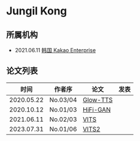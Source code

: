# Jungil Kong

## 所属机构

- 2021.06.11 [韩国 Kakao Enterprise](../Institutions/KOR-Kakao_Enterprise.md)

## 论文列表

| 时间 | 作者序 | 论文 | 发表 |
|:-:|:-:|---|---|
| 2020.05.22 | No.03/04 | [Glow-TTS](../Models/TTS2_Acoustic/2020.05.22_Glow-TTS.md) |
| 2020.10.12 | No.01/03 | [HiFi-GAN](../Models/TTS3_Vocoder/2020.10.12_HiFi-GAN.md) |
| 2021.06.11 | No.02/03 | [VITS](../Models/E2E/2021.06.11_VITS.md) |
| 2023.07.31 | No.01/06 | [VITS2](../Models/E2E/2023.07.31_VITS2.md) |